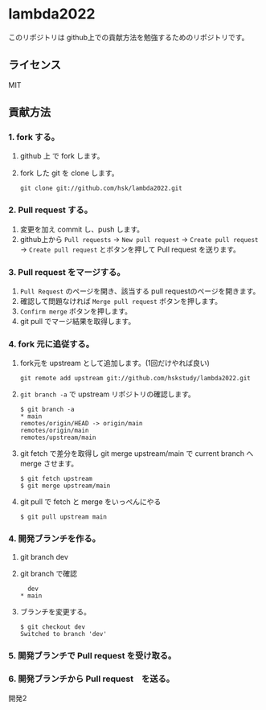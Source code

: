 # lambda2022

このリポジトリは github上での貢献方法を勉強するためのリポジトリです。

## ライセンス

MIT

## 貢献方法

### 1. fork する。

1. github 上 で fork します。
2. fork した git を clone します。

    ```
    git clone git://github.com/hsk/lambda2022.git
    ```

### 2. Pull request する。

1. 変更を加え commit し、push します。
2. github上から `Pull requests` -> `New pull request` -> `Create pull request` -> `Create pull request` とボタンを押して Pull request を送ります。

### 3. Pull request をマージする。

1. `Pull Request` のページを開き、該当する pull requestのページを開きます。
2. 確認して問題なければ `Merge pull request` ボタンを押します。
3. `Confirm merge` ボタンを押します。
4. git pull でマージ結果を取得します。

### 4. fork 元に追従する。

1. fork元を upstream として追加します。(1回だけやれば良い)

    ```
    git remote add upstream git://github.com/hskstudy/lambda2022.git
    ```

2. `git branch -a` で upstream リポジトリの確認します。

    ```
    $ git branch -a
    * main
    remotes/origin/HEAD -> origin/main
    remotes/origin/main
    remotes/upstream/main
    ```

3. git fetch で差分を取得し git merge upstream/main で current branch へ merge させます。

    ```
    $ git fetch upstream
    $ git merge upstream/main
    ```


4. git pull で fetch と merge をいっぺんにやる

    ```
    $ git pull upstream main
    ```

### 4. 開発ブランチを作る。

1. git branch dev
2. git branch で確認

    ```
      dev
    * main
    ```
3. ブランチを変更する。

    ```
    $ git checkout dev
    Switched to branch 'dev'
    ```


### 5. 開発ブランチで Pull request を受け取る。
### 6. 開発ブランチから Pull request　を送る。

開発2

